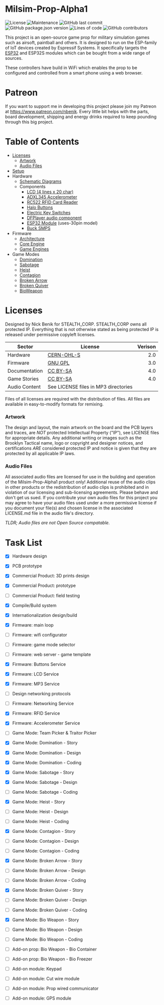 # Milsim-Prop-Alpha1
![License](https://img.shields.io/github/license/hackerceo/milsim-prop-alpha) 
![Maintenance](https://img.shields.io/maintenance/yes/2023) 
![GitHub last commit](https://img.shields.io/github/last-commit/hackerceo/milsim-prop-alpha)
![GitHub package.json version](https://img.shields.io/github/package-json/v/hackerceo/milsim-prop-alpha1)
![Lines of code](https://tokei.ekzhang.com/b1/github/hackerceo/milsim-prop-alpha1) 
![GitHub contributors](https://img.shields.io/github/contributors-anon/hackerceo/milsim-prop-alpha) 

This project is an open-source game prop for military simulation games such as airsoft, paintball and others.  It is designed to run on the ESP-family of IoT devices created by Espressif Systems. It specifically targets the [ESP32](https://www.wikipedia.org/wiki/ESP32) and ESP32S modules which can be bought from a wide range of sources.  

These controllers have build in WiFi which enables the prop to be configured and controlled from a smart phone using a web browser.

# Patreon
If you want to support me in developing this project please join my Patreon at https://www.patreon.com/nbenik. Every little bit helps with the parts, board development, shipping and energy drinks required to keep pounding through this big project.

# Table of Contents
* [Licenses](#licenses)
  + [Artwork](#artwork)
  + [Audio Files](#audio-files)
* [Setup](docs/BUILD.md)
* Hardware
  + [Schematic Diagrams](docs/hardware/Schematic.svg)
  + Components
    - [LCD (4 lines x 20 char)](https://www.aliexpress.com/item/1704800307.html)
    - [ADXL345 Accelerometer](https://www.aliexpress.com/item/32843886686.html)
    - [RC522 RFID Card Reader](https://www.aliexpress.us/item/3256802845719808.html)
    - [Halo Buttons](https://www.aliexpress.com/item/4001362443186.html)
    - [Electric Key Switches](https://www.aliexpress.com/item/4000851248444.html)
    - [DFPlayer audio component](https://www.dfrobot.com/product-1121.html)
    - [ESP32 Module](https://www.aliexpress.com/item/32959541446.html) (uses-30pin model)
    - [Buck SMPS](https://www.aliexpress.com/item/1005001922186305.html)
* Firmware
  + [Architecture](docs/core/ARCHITECTURE.md)
  + [Core Engine](docs/core/ENGINE.md)
  + [Game Engines](docs/core/GAMES.md)
* Game Modes
  + [Domination](docs/games/domination/README.md)
  + [Sabotage](docs/games/sabotage/README.md)
  + [Heist](docs/games/heist/README.md)
  + [Contagion](docs/games/contagion/README.md)
  + [Broken Arrow](docs/games/brokenarrow/README.md)
  + [Broken Quiver](docs/games/brokenquiver/README.md)
  + [BioWeapon](docs/games/bioweapon/README.md)


# Licenses

Designed by Nick Benik for STEALTH_CORP. STEALTH_CORP owns all protected IP. Everything that is not otherwise stated as being protected IP is released under permissive copyleft licenses.

| Sector        | License      | Verison |
| ------------- | ------------ | -------:|
| Hardware      | [CERN-OHL-S](docs/licenses/CERN-OHL-S.txt) |     2.0 |
| Firmware      | [GNU GPL](docs/licenses/GNU-GPL.txt)    |     3.0 |
| Documentation | [CC BY-SA](docs/licenses/CC-BY-SA.txt)   |     4.0 |
| Game Stories  | [CC BY-SA](docs/licenses/CC-BY-SA.txt)   |     4.0 |
| Audio Content | See LICENSE files in MP3 directories | |

Files of all licenses are required with the distribution of files. All files are available in easy-to-modify formats for remixing. 

### Artwork
The design and layout, the main artwork on the board and the PCB layers and traces, are *NOT* protected Intellectual Property ("IP"), see LICENSE files for appropriate details. Any additional writing or images such as the Brooklyn Tactical name, logo or copyright and designer notices, and certifications *ARE* considered protected IP and notice is given that they are protected by all applicable IP laws. 

### Audio Files
All associated audio files are licensed for use in the building and operation of the Milsim-Prop-Alpha1 product only!  Additional reuse of the audio clips in other products or the redistribution of audio clips is prohibited and in violation of our licensing and sub-licensing agreements. Please behave and don't get us sued. 
If you contribute your own audio files for this project you may agree to have your audio files used under a more permissive license if you document your file(s) and chosen license in the associated LICENSE.md file in the audio file's directory.

*TLDR; Audio files are not Open Source compatable.*


# Task List

- [x] Hardware design
- [x] PCB prototype
- [x] Commercial Product: 3D prints design
- [x] Commercial Product: prototype
- [ ] Commercial Product: field testing
- [x] Compile/Build system
- [x] Internationalization design/build
- [x] Firmware: main loop
- [ ] Firmware: wifi configurator
- [ ] Firmware: game mode selector
- [ ] Firmware: web server - game template
- [x] Firmware: Buttons Service
- [x] Firmware: LCD Service
- [x] Firmware: MP3 Service
- [ ] Design networking protocols
- [ ] Firmware: Networking Service
- [x] Firmware: RFID Service
- [x] Firmware: Accelerometer Service

- [ ] Game Mode: Team Picker & Traitor Picker

- [x] Game Mode: Domination - Story
- [x] Game Mode: Domination - Design
- [x] Game Mode: Domination - Coding

- [x] Game Mode: Sabotage - Story
- [x] Game Mode: Sabotage - Design
- [ ] Game Mode: Sabotage - Coding

- [x] Game Mode: Heist - Story
- [ ] Game Mode: Heist - Design
- [ ] Game Mode: Heist - Coding

- [x] Game Mode: Contagion - Story
- [ ] Game Mode: Contagion - Design
- [ ] Game Mode: Contagion - Coding

- [x] Game Mode: Broken Arrow - Story
- [ ] Game Mode: Broken Arrow - Design
- [ ] Game Mode: Broken Arrow - Coding

- [x] Game Mode: Broken Quiver - Story
- [ ] Game Mode: Broken Quiver - Design
- [ ] Game Mode: Broken Quiver - Coding

- [x] Game Mode: Bio Weapon - Story
- [ ] Game Mode: Bio Weapon - Design
- [ ] Game Mode: Bio Weapon - Coding
- [ ] Add-on prop: Bio Weapon - Bio Container
- [ ] Add-on prop: Bio Weapon - Bio Freezer

- [ ] Add-on module: Keypad
- [ ] Add-on module: Cut wire module
- [ ] Add-on module: Prop wired communicator
- [ ] Add-on module: GPS module
